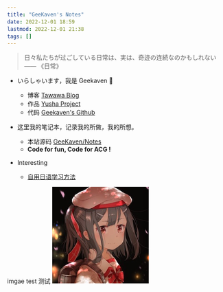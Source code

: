 ```yaml
---
title: "GeeKaven's Notes"
date: 2022-12-01 18:59
lastmod: 2022-12-01 21:38
tags: []
---
```


> 日々私たちが过ごしている日常は、実は、奇迹の连続なのかもしれない                           —— 《日常》

* いらしゃいます，我是 Geekaven 👏
    * 博客 [Tawawa Blog](http://tawawa.moe)
    * 作品 [Yusha Project](https://yuyuyu.moe)
    * 代码 [Geekaven's Github](https://github.com/GeeKaven)

* 这里我的笔记本，记录我的所做，我的所想。
    * 本站源码 [GeeKaven/Notes](https://github.com/GeeKaven/Notes)
    * **Code for fun, Code for ACG !**

* Interesting
    * [自用日语学习方法](Japanese/自用日语学习方法.md)

imgae test 测试
![avatar](_assets/avatar.jpeg)